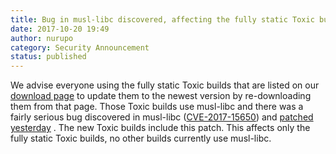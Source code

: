 ```yaml
---
title: Bug in musl-libc discovered, affecting the fully static Toxic builds
date: 2017-10-20 19:49
author: nurupo
category: Security Announcement
status: published
---
```


We advise everyone using the fully static Toxic builds that are listed
on our [download page](https://tox.chat/download.html) to update them to
the newest version by re-downloading them from that page. Those Toxic
builds use musl-libc and there was a fairly serious bug discovered in
musl-libc
([CVE-2017-15650](http://cve.mitre.org/cgi-bin/cvename.cgi?name=CVE-2017-15650))
and [patched
yesterday](https://git.musl-libc.org/cgit/musl/commit/?id=45ca5d3fcb6f874bf5ba55d0e9651cef68515395)
. The new Toxic builds include this patch. This affects only the fully
static Toxic builds, no other builds currently use musl-libc.
